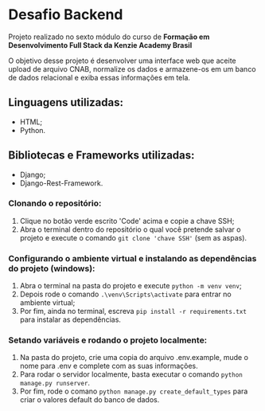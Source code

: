 # Desafio Backend
Projeto realizado no sexto módulo do curso de **Formação em Desenvolvimento Full Stack da Kenzie Academy Brasil**

O objetivo desse projeto é desenvolver uma interface web que aceite upload de arquivo CNAB, normalize os dados e armazene-os em um banco de dados relacional e exiba essas informações em tela.

## Linguagens utilizadas:
- HTML;
- Python.

## Bibliotecas e Frameworks utilizadas:
- Django;
- Django-Rest-Framework.

### Clonando o repositório: 
1. Clique no botão verde escrito 'Code' acima e copie a chave SSH;
2. Abra o terminal dentro do repositório o qual você pretende salvar o projeto e execute o comando `git clone 'chave SSH'` (sem as aspas).

### Configurando o ambiente virtual e instalando as dependências do projeto (windows): 
1. Abra o terminal na pasta do projeto e execute `python -m venv venv`;
2. Depois rode o comando `.\venv\Scripts\activate` para entrar no ambiente virtual;
2. Por fim, ainda no terminal, escreva `pip install -r requirements.txt` para instalar as dependências. 

### Setando variáveis e rodando o projeto localmente:
1. Na pasta do projeto, crie uma copia do arquivo .env.example, mude o nome para .env e complete com as suas informações.
2. Para rodar o servidor localmente, basta executar o comando `python manage.py runserver`.
3. Por fim, rode o comano `python manage.py create_default_types` para criar o valores default do banco de dados.
